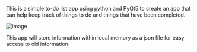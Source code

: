 This is a simple to-do list app using python and PyQt5 to create an app that can help keep track of things to do and things that have been completed.

![image](https://github.com/user-attachments/assets/0ce9e274-b79b-4443-baf4-14529567f107)

This app will store information within local memory as a json file for easy access to old information. 
